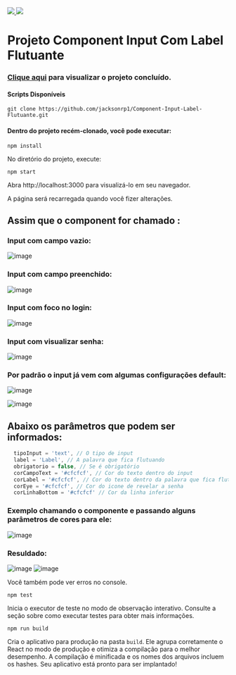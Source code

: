 <div style="display: inline">
  <a href="https://www.jacksondev.com.br/" target="_blank">
    <img src="https://img.shields.io/static/v1?label=Website&message=JacksonDev&color=red&style=for-the-badge&logo=webflow"/>
  </a>
  <a href="https://pt-br.reactjs.org/" target="_blank">
    <img src="https://img.shields.io/static/v1?label=&message=React Js&color=202124&style=flat-square&logo=react"/>
  </a>
</div>

# Projeto Component Input Com Label Flutuante

### <a href="https://jacksonrp1.github.io/Component-Input-Label-Flutuante/build/">Clique aqui</a> para visualizar o projeto concluído.

#### Scripts Disponíveis

```
git clone https://github.com/jacksonrp1/Component-Input-Label-Flutuante.git
```

#### Dentro do projeto recém-clonado, você pode executar:

```
npm install
```

No diretório do projeto, execute:

```
npm start
```

Abra http://localhost:3000 para visualizá-lo em seu navegador.

A página será recarregada quando você fizer alterações.

## Assim que o component for chamado :

### Input com campo vazio:
![image](https://user-images.githubusercontent.com/83042566/214456265-1723618e-c495-41da-a5b2-bbd13e3d55b7.png)

### Input com campo preenchido:
![image](https://user-images.githubusercontent.com/83042566/214456693-112d0711-d548-4642-ba7d-bf6c07a20237.png)

### Input com foco no login:
![image](https://user-images.githubusercontent.com/83042566/214456662-b1870638-8400-450c-9a19-9aa6fcb57aa8.png)

### Input com visualizar senha:
![image](https://user-images.githubusercontent.com/83042566/214456746-f4018594-1432-4436-b957-6dac1d60eb6b.png)

### Por padrão o input já vem com algumas configurações default:
![image](https://user-images.githubusercontent.com/83042566/214457384-c1987086-326d-4889-9a34-05eec3b13d03.png)

![image](https://user-images.githubusercontent.com/83042566/214457753-c3977b87-fd6b-4a70-bdab-9ec5c0711b2f.png)

## Abaixo os parâmetros que podem ser informados:
``` javascript
  tipoInput = 'text', // O tipo de input
  label = 'Label', // A palavra que fica flutuando 
  obrigatorio = false, // Se é obrigatório
  corCampoText = '#cfcfcf', // Cor do texto dentro do input
  corLabel = '#cfcfcf', // Cor do texto dentro da palavra que fica flutuando 
  corEye = '#cfcfcf', // Cor do icone de revelar a senha
  corLinhaBottom = '#cfcfcf' // Cor da linha inferior
```
### Exemplo chamando o componente e passando alguns parâmetros de cores para ele:
![image](https://user-images.githubusercontent.com/83042566/214459586-4221226a-d611-46e2-ba1c-8e339046afbe.png)
### Resuldado:
![image](https://user-images.githubusercontent.com/83042566/214459543-94fc909e-3941-464f-896e-bda76e9ae418.png)
![image](https://user-images.githubusercontent.com/83042566/214459731-c9579ee2-2845-4065-b7f5-15eb750b2f0d.png)



Você também pode ver erros no console.
```
npm test
```
Inicia o executor de teste no modo de observação interativo.
Consulte a seção sobre como executar testes para obter mais informações.
```
npm run build
```
Cria o aplicativo para produção na pasta `build`.
Ele agrupa corretamente o React no modo de produção e otimiza a compilação para o melhor desempenho.
A compilação é minificada e os nomes dos arquivos incluem os hashes.
Seu aplicativo está pronto para ser implantado!
